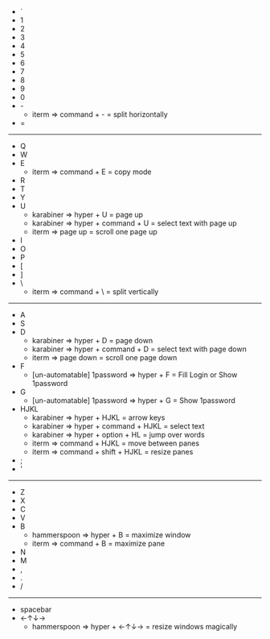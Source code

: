 * `
* 1
* 2
* 3
* 4
* 5
* 6
* 7
* 8
* 9
* 0
* \-
    * iterm => command + \- = split horizontally
* =
---
* Q
* W
* E
    * iterm => command + E = copy mode
* R
* T
* Y
* U
    * karabiner => hyper + U = page up
    * karabiner => hyper + command + U = select text with page up
    * iterm => page up = scroll one page up
* I
* O
* P
* [
* ]
* \
    * iterm => command + \ = split vertically
---
* A
* S
* D
    * karabiner => hyper + D = page down
    * karabiner => hyper + command + D = select text with page down
    * iterm => page down = scroll one page down
* F
    * [un-automatable] 1password => hyper + F = Fill Login or Show 1password
* G
    * [un-automatable] 1password => hyper + G = Show 1password
* HJKL
    * karabiner => hyper + HJKL = arrow keys
    * karabiner => hyper + command + HJKL = select text
    * karabiner => hyper + option + HL = jump over words
    * iterm => command + HJKL = move between panes
    * iterm => command + shift + HJKL = resize panes
* ;
* '
---
* Z
* X
* C
* V
* B
    * hammerspoon => hyper + B = maximize window
    * iterm => command + B = maximize pane
* N
* M
* ,
* .
* /
---
* spacebar
* ←↑↓→
    * hammerspoon => hyper + ←↑↓→ = resize windows magically
